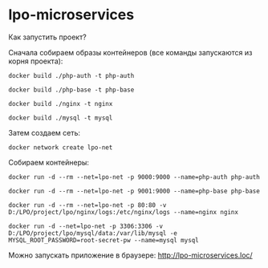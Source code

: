 # lpo-microservices
Как запустить проект?

Сначала собираем образы контейнеров (все команды запускаются из корня проекта):

`docker build ./php-auth -t php-auth`

`docker build ./php-base -t php-base`

`docker build ./nginx -t nginx`

`docker build ./mysql -t mysql`

Затем создаем сеть:

`docker network create lpo-net`

Собираем контейнеры:

`docker run -d --rm --net=lpo-net -p 9000:9000 --name=php-auth php-auth`

`docker run -d --rm --net=lpo-net -p 9001:9000 --name=php-base php-base`

`docker run -d --rm --net=lpo-net -p 80:80 -v D:/LPO/project/lpo/nginx/logs:/etc/nginx/logs --name=nginx nginx`

`docker run -d --net=lpo-net -p 3306:3306 -v D:/LPO/project/lpo/mysql/data:/var/lib/mysql -e MYSQL_ROOT_PASSWORD=root-secret-pw --name=mysql mysql`

Можно запускать приложение в браузере: http://lpo-microservices.loc/
